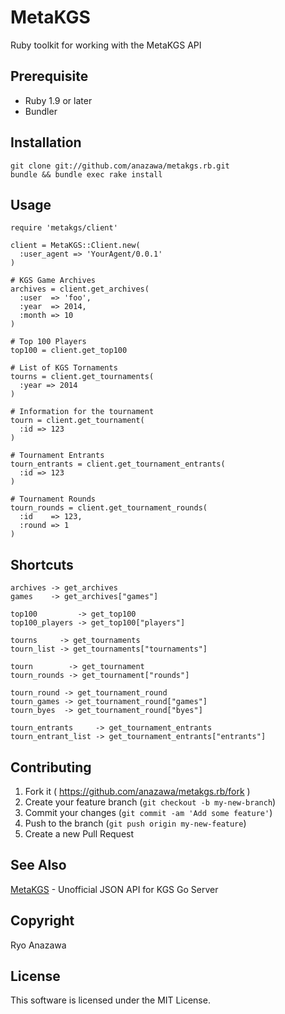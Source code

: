 # MetaKGS

Ruby toolkit for working with the MetaKGS API

## Prerequisite

- Ruby 1.9 or later
- Bundler

## Installation

    git clone git://github.com/anazawa/metakgs.rb.git
    bundle && bundle exec rake install

## Usage

    require 'metakgs/client'

    client = MetaKGS::Client.new(
      :user_agent => 'YourAgent/0.0.1'
    )

    # KGS Game Archives
    archives = client.get_archives(
      :user  => 'foo',
      :year  => 2014,
      :month => 10
    )

    # Top 100 Players
    top100 = client.get_top100

    # List of KGS Tornaments 
    tourns = client.get_tournaments(
      :year => 2014
    )

    # Information for the tournament
    tourn = client.get_tournament(
      :id => 123
    )

    # Tournament Entrants
    tourn_entrants = client.get_tournament_entrants(
      :id => 123
    )

    # Tournament Rounds
    tourn_rounds = client.get_tournament_rounds(
      :id    => 123,
      :round => 1
    )

## Shortcuts

    archives -> get_archives
    games    -> get_archives["games"]

    top100         -> get_top100
    top100_players -> get_top100["players"]

    tourns     -> get_tournaments
    tourn_list -> get_tournaments["tournaments"]

    tourn        -> get_tournament
    tourn_rounds -> get_tournament["rounds"]

    tourn_round -> get_tournament_round
    tourn_games -> get_tournament_round["games"]
    tourn_byes  -> get_tournament_round["byes"]

    tourn_entrants     -> get_tournament_entrants
    tourn_entrant_list -> get_tournament_entrants["entrants"]

## Contributing

1. Fork it ( https://github.com/anazawa/metakgs.rb/fork )
2. Create your feature branch (`git checkout -b my-new-branch`)
3. Commit your changes (`git commit -am 'Add some feature'`)
4. Push to the branch (`git push origin my-new-feature`)
5. Create a new Pull Request

## See Also

[MetaKGS](http://metakgs.org) - Unofficial JSON API for KGS Go Server

## Copyright

Ryo Anazawa

## License

This software is licensed under the MIT License.

